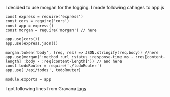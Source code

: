 I decided to use morgan for the logging.
I made following cahnges to app.js
```
const express = require('express')
const cors = require('cors')
const app = express()
const morgan = require('morgan') // here

app.use(cors())
app.use(express.json())

morgan.token('body', (req, res) => JSON.stringify(req.body)) //here
app.use(morgan(':method :url :status :response-time ms - :res[content-length] :body - :req[content-length]')) // and here
const todoRouter = require('./todoRouter')
app.use('/api/todos', todoRouter)

module.exports = app
```
I got following lines from Gravana
[logs](https://raw.githubusercontent.com/outisa/kubernetes-todo-app/master/Screenshot_2021-01-28-Grafana.png)
